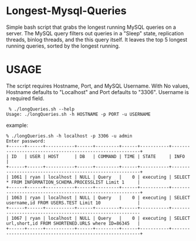 Longest-Mysql-Queries
=====================

Simple bash script that grabs the longest running MySQL queries on a server. The MySQL query filters out queries in a "Sleep" state, replication threads, binlog threads, and the this query itself. It leaves the top 5 longest running queries, sorted by the longest running.


USAGE
=====

The script requires Hostname, Port, and MySQL Username. With No values, Hostname defaults to "Localhost" and Port defaults to "3306". Username is a required field.

```
 % ./longQueries.sh --help
Usage: ./longQueries.sh -h HOSTNAME -p PORT -u USERNAME
```


example:
```
% ./longQueries.sh -h localhost -p 3306 -u admin
Enter password:
+------+------+-----------+------+---------+------+-----------+----------------------------------------------------------+
| ID   | USER | HOST      | DB   | COMMAND | TIME | STATE     | INFO                                                     |
+------+------+-----------+------+---------+------+-----------+----------------------------------------------------------+
| 1061 | ryan | localhost | NULL | Query   |    0 | executing | SELECT * FROM INFORMATION_SCHEMA.PROCESSLIST Limit 1     |
+------+------+-----------+------+---------+------+-----------+----------------------------------------------------------+
| 1063 | ryan | localhost | NULL | Query   |    0 | executing | SELECT username,id FROM USERS.TEST Limit 10              |
+------+------+-----------+------+---------+------+-----------+----------------------------------------------------------
| 1067 | ryan | localhost | NULL | Query   |    0 | executing | SELECT url,short,id FROM SHORTENED.URLS where ID=86345   |
+------+------+-----------+------+---------+------+-----------+----------------------------------------------------------+
```
